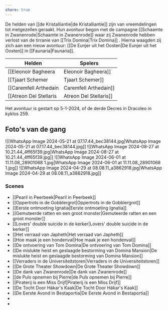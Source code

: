 ```yaml
---
share: true
---
```

De helden van [[de Kristalliantie|de Kristalliantie]] zijn van vreemdelingen tot metgezellen geraakt.
Hun avontuur begon met de campagne [[Schaamte in Zwanenrode|Schaamte in Zwanenrode]] waar zij Zwanenrode hebben verlost van de tirranie van [[Trix Domina|Trix Domina]] . Hierna waagden zij zich aan een nieuw avontuur: [[De Eunjer uit het Oosten|De Eunjer uit het Oosten]] in [[Faunaria|Faunaria]]. 

| Helden                   | Spelers           |
| ------------------------ | ----------------- |
| [[Eleonoir Bagheera|Eleonoir Bagheera]]      | Tanja Quaijtaal   |
| [[Tjaart Schemer|Tjaart Schemer]]       | Pieter Seinen     |
| [[Caremfell Arthedain|Caremfell Arthedain]]  | Rajiv Gokhale     |
| [[Atreon Del Stellaris|Atreon Del Stellaris]] | Rowando Schippers |
Het avontuur is gestart op 5-1-2024, of de derde Decres in Dracoleo in kyklos 259.


## Foto's van de gang
![[WhatsApp Image 2024-05-21 at 07.17.44_bec38144.jpg|WhatsApp Image 2024-05-21 at 07.17.44_bec38144.jpg]]
![[WhatsApp Image 2024-08-27 at 10.21.44_4ff65f39.jpg|WhatsApp Image 2024-08-27 at 10.21.44_4ff65f39.jpg]]
![[WhatsApp Image 2024-06-01 at 11.11.08_28901068 1.jpg|WhatsApp Image 2024-06-01 at 11.11.08_28901068 1.jpg]]
![[WhatsApp Image 2024-04-29 at 08.08.11_a3862918.jpg|WhatsApp Image 2024-04-29 at 08.08.11_a3862918.jpg]]


### Scenes
* [[Pearil in Peerbeek|Pearil in Peerbeek]]
* [[Oppertrots in de Gobblergrot|Oppertrots in de Gobblergrot]]
* [[Eerste ontmoeting Ignatia|Eerste ontmoeting Ignatia]]
* [[Gemuteerde ratten en een groot monster|Gemuteerde ratten en een groot monster]]
* [[Lovers' double suicide in de kerker|Lovers' double suicide in de kerker]]
* [[Het verraad van Japheth|Het verraad van Japheth]]
* [[Hoe maak je een hondenval|Hoe maak je een hondenval]]
* [[De ontvoering van Tom Domina|De ontvoering van Tom Domina]]
* [[De mislukte heist en geslaagde bestorming van Domina Mansion|De mislukte heist en geslaagde bestorming van Domina Mansion]]
* [[Verraders in de Universiteitstoren|Verraders in de Universiteitstoren]]
* [[De Grote Theater Showdown|De Grote Theater Showdown]]
* [[De dank van Zwanenrode|De dank van Zwanenrode]]
* [[de Puls opnemen bij Pierre|de Puls opnemen bij Pierre]]
* [[Piraterij is een Miss Drijf|Piraterij is een Miss Drijf]]
* [[De Tocht Door Hákar's Kaak|De Tocht Door Hákar's Kaak]]
* [[De Eerste Avond in Bestaportia|De Eerste Avond in Bestaportia]]
* 
* 


